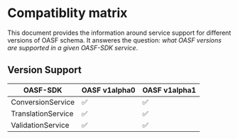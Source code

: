 # Compatiblity matrix

This document provides the information around service support for different
versions of OASF schema.
It answeres the question: *what OASF versions are supported in a given OASF-SDK service*.

## Version Support

| OASF-SDK           | OASF v1alpha0 | OASF v1alpha1 |
|--------------------|---------------|---------------|
| ConversionService  | ✅             | ✅             |
| TranslationService | ✅             | ✅             |
| ValidationService  | ✅             | ✅             |
